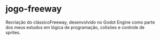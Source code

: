 # jogo-freeway
Recriação do clássicoFreeway, desenvolvido no Godot Engine como parte dos meus estudos em lógica de programação, colisões e controle de sprites.
